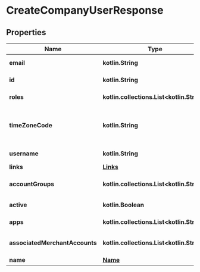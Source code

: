 
# CreateCompanyUserResponse

## Properties
Name | Type | Description | Notes
------------ | ------------- | ------------- | -------------
**email** | **kotlin.String** | The email address of the user. | 
**id** | **kotlin.String** | The unique identifier of the user. | 
**roles** | **kotlin.collections.List&lt;kotlin.String&gt;** | The list of [roles](https://docs.adyen.com/account/user-roles) for this user. | 
**timeZoneCode** | **kotlin.String** | The [tz database name](https://en.wikipedia.org/wiki/List_of_tz_database_time_zones) of the time zone of the user. For example, **Europe/Amsterdam**. | 
**username** | **kotlin.String** | The username for this user. | 
**links** | [**Links**](Links.md) |  |  [optional]
**accountGroups** | **kotlin.collections.List&lt;kotlin.String&gt;** | The list of [account groups](https://docs.adyen.com/account/account-structure#account-groups) associated with this user. |  [optional]
**active** | **kotlin.Boolean** | Indicates whether this user is active. |  [optional]
**apps** | **kotlin.collections.List&lt;kotlin.String&gt;** | Set of apps available to this user |  [optional]
**associatedMerchantAccounts** | **kotlin.collections.List&lt;kotlin.String&gt;** | The list of [merchant accounts](https://docs.adyen.com/account/account-structure#merchant-accounts) associated with this user. |  [optional]
**name** | [**Name**](Name.md) |  |  [optional]



